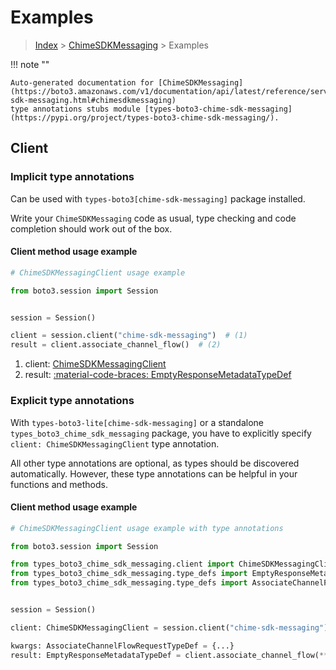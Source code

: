 # Examples

> [Index](../README.md) > [ChimeSDKMessaging](./README.md) > Examples

!!! note ""

    Auto-generated documentation for [ChimeSDKMessaging](https://boto3.amazonaws.com/v1/documentation/api/latest/reference/services/chime-sdk-messaging.html#chimesdkmessaging)
    type annotations stubs module [types-boto3-chime-sdk-messaging](https://pypi.org/project/types-boto3-chime-sdk-messaging/).

## Client

### Implicit type annotations

Can be used with `types-boto3[chime-sdk-messaging]` package installed.

Write your `ChimeSDKMessaging` code as usual,
type checking and code completion should work out of the box.


#### Client method usage example

```python
# ChimeSDKMessagingClient usage example

from boto3.session import Session


session = Session()

client = session.client("chime-sdk-messaging")  # (1)
result = client.associate_channel_flow()  # (2)
```

1. client: [ChimeSDKMessagingClient](./client.md)
2. result: [:material-code-braces: EmptyResponseMetadataTypeDef](./type_defs.md#emptyresponsemetadatatypedef)






### Explicit type annotations

With `types-boto3-lite[chime-sdk-messaging]`
or a standalone `types_boto3_chime_sdk_messaging` package, you have to explicitly specify `client: ChimeSDKMessagingClient` type annotation.

All other type annotations are optional, as types should be discovered automatically.
However, these type annotations can be helpful in your functions and methods.


#### Client method usage example

```python
# ChimeSDKMessagingClient usage example with type annotations

from boto3.session import Session

from types_boto3_chime_sdk_messaging.client import ChimeSDKMessagingClient
from types_boto3_chime_sdk_messaging.type_defs import EmptyResponseMetadataTypeDef
from types_boto3_chime_sdk_messaging.type_defs import AssociateChannelFlowRequestTypeDef


session = Session()

client: ChimeSDKMessagingClient = session.client("chime-sdk-messaging")

kwargs: AssociateChannelFlowRequestTypeDef = {...}
result: EmptyResponseMetadataTypeDef = client.associate_channel_flow(**kwargs)
```







